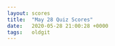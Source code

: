 ```yaml
---
layout: scores
title:  "May 28 Quiz Scores"
date:   2020-05-28 21:00:28 +0000
tags:   oldgit
---
```

<!-- This page remains empty and is generated automatically using the scores csv file. -->
<!-- Ensure that a scores csv file exists in the _data/scores directory. -->
<!-- The score csv file must be named based on the date: value above -->
<!-- The score csv filename format is: "d%Y-%m-%d-T%H%M.csv" -->
<!-- So for this page's date: "2020-05-28 21:00:28 +0000", -->
<!--     the csv filename is: d2020-05-28-T2100.csv -->
<!-- FullPath:   _data/scores/d2020-05-28-T2100.csv -->
